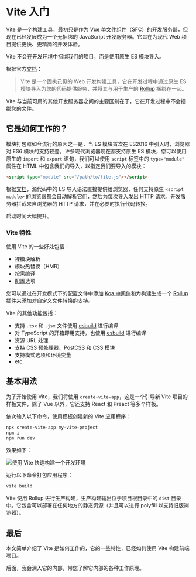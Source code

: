 # Vite 入门

[Vite](https://vitejs.dev/) 是一个构建工具，最初只是作为 [Vue 单文件组件](https://vuejs.org/guide/scaling-up/sfc.html)（SFC）的开发服务器，但现在已经发展成为一个无捆绑的 JavaScript 开发服务器。它旨在为现代 Web 项目提供更快、更精简的开发体验。

Vite 不会在开发环境中捆绑我们的项目，而是使用原生 ES 模块导入。

根据官方[文档](https://github.com/vitejs/vite)：

> Vite 是一个固执己见的 Web 开发构建工具，它在开发过程中通过原生 ES 模块导入为您的代码提供服务，并将其与用于生产的 [Rollup](https://rollupjs.org/) 捆绑在一起。

Vite 与当前可用的其他开发服务器之间的主要区别在于，它在开发过程中不会捆绑您的文件。

## 它是如何工作的？

模块打包器如今流行的原因之一是，当 ES 模块首次在 ES2016 中引入时，浏览器对 ES6 模块的支持较差。许多现代浏览器现在都支持原生 ES 模块，您可以使用原生的 `import` 和 `export` 语句，我们可以使用 `script` 标签中的 `type="module"` 属性在 HTML 中包含我们的导入，以指定我们要导入的模块：

```html
<script type="module" src="/path/to/file.js"></script>
```

根据[文档](https://vitejs.dev/guide/)，源代码中的 ES 导入语法直接提供给浏览器，任何支持原生 `<script module>` 的浏览器都会自动解析它们，然后为每次导入发出 HTTP 请求。开发服务器拦截来自浏览器的 HTTP 请求，并在必要时执行代码转换。

启动时间大幅提升。

### Vite 特性

使用 Vite 的一些好处包括：

- 裸模块解析
- 模块热替换（HMR）
- 按需编译
- 配置选项

您可以通过在开发模式下的配置文件中添加 [Koa 中间件](https://github.com/koajs/koa)和为构建生成一个 [Rollup 插件](https://github.com/rollup/plugins)来添加对自定义文件转换的支持。

Vite 的其他功能包括：

- 支持 `.tsx` 和 `.jsx` 文件使用 [esbuild](https://github.com/evanw/esbuild) 进行编译
- 对 TypeScript 的开箱即用支持，也使用 [esbuild](https://github.com/evanw/esbuild) 进行编译
- 资源 URL 处理
- 支持 CSS 预处理器、PostCSS 和 CSS 模块
- 支持模式选项和环境变量
- etc

## 基本用法

为了开始使用 Vite，我们将使用 `create-vite-app`，这是一个引导新 Vite 项目的样板文件，除了 Vue 以外，它还支持 React 和 Preact 等多个样板。

依次输入以下命令，使用模板创建新的 Vite 应用程序：

```bash
npx create-vite-app my-vite-project
npm i
npm run dev
```

效果如下：

![使用 Vite 快速构建一个开发环境](https://upload-images.jianshu.io/upload_images/18281896-f6dd6f93d6b827d3.png?imageMogr2/auto-orient/strip%7CimageView2/2/w/1240)

运行以下命令打包应用程序：

```bash
vite build
```

Vite 使用 Rollup 进行生产构建，生产构建输出位于项目根目录中的 `dist` 目录中。它包含可以部署在任何地方的静态资源（并且可以进行 polyfill 以支持旧版浏览器）。

## 最后

本文简单介绍了 Vite 是如何工作的，它的一些特性，已经如何使用 Vite 构建前端项目。

后面，我会深入它的内部，带您了解它内部的各种工作原理。

